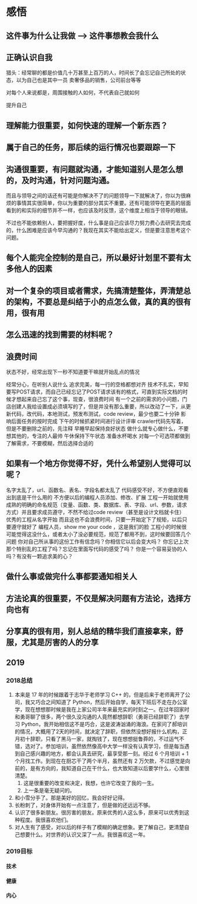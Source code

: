 # 感悟

## 这件事为什么让我做  -->  这件事想教会我什么

## 正确认识自我

猎头：经常聊的都是价值几十万甚至上百万的人，时间长了会忘记自己所处的状态，以为自己也是其中一员
卖奢侈品的销售，公司前台等等

对每个人来说都是，周围接触的人如何，不代表自己就如何

提升自己

## 理解能力很重要，如何快速的理解一个新东西？

## 属于自己的任务，那后续的运行情况也要跟踪一下

## 沟通很重要，有问题就沟通，才能知道别人是怎么想的，及时沟通，针对问题沟通。

而且与领导之间的话还有可能是你解决不了的问题领导一下就解决了，你以为很麻烦的事情其实很简单，你以为重要的部分其实不重要。还有可能领导在更高的层面看到的和实际的细节并不一样，也应该及时反馈，这个维度上相当于领导的眼镜。

不过也不能依赖别人，要把握好度，什么事是自己应该尽力努力费心去研究去完成的，什么困难是应该今早沟通的？我现在其实不能给出定义，但是要注意思考这个问题。

## 每个人能完全控制的是自己，所以最好计划里不要有太多他人的因素

## 对一个复杂的项目或者需求，先搞清楚整体，弄清楚总的架构，不要总是纠结于小的点怎么做，真的真的很有用，很有用

## 怎么迅速的找到需要的材料呢？

## 浪费时间

状态不好，经常出现下一秒不知道要干嘛就开始乱点的情况

经常分心，在听别人说什么
追求完美，每一行的空格都想对齐
技术不扎实，早知要写POST请求，而自己已经忘记了POST请求该有的格式，可直到实际文档的时候才想起来自己忘了这个事，现查，很浪费时间
有一个之前的需求的小问题，门店创建人我给设置成必须填写的了，但是并没有那么重要，所以改动了一下，从更新代码，改代码，本地测试，预发布测试，code review，最少也要二十分钟
影响后面任务的按时完成
下午的时候抓紧时间进行设计评审
crawler代码先写着，但是不要删除之前的，先注释
早睡早起保持良好状态
做什么就专心做什么，不要想其他的，专注的人最帅
午休保持下午状态
准备水杯喝水
对每一个可选项都做到了解需求，不要模糊，然后选择合适的

## 如果有一个地方你觉得不好，凭什么希望别人觉得可以呢？

名字太乱了，url、函数名、表名、字段名都太乱了
代码感受不好，不方便直观看出到底是干什么用的
不方便以后的编程人员添加、修改、扩展
工程一开始就使用成熟的明确的命名规范（变量、函数、类、数据库、表、字段、url、参数，请求方式）并且要求成员遵守，不然不给过code review（甚至是设计文档就卡住）
优秀的工程从名字开始
而且这也不会浪费时间，只要一开始定下了规矩，以后只要遵守就好了
编程人员，show me your code ，这是我们的脸
工程小的时候很可能觉得这没什么，或者太小了没必要规范，规范了都用不到，这时候要回答几个问题
你对自己所从事的这份工作有信念吗？你相信它以后会变大吗？
你忘记上次那个特别乱的工程了吗？忘记在里面写代码的感受了吗？
你是一个容易妥协的人吗？有没有一颗追求美的心？

## 做什么事或做完什么事都要通知相关人

## 方法论真的很重要，不仅是解决问题有方法论，选择方向也有

## 分享真的很有用，别人总结的精华我们直接拿来，舒服，尤其是厉害的人的分享

## 2019

### 2018总结

1. 本来是 17 年的时候跟着于志华于老师学习 C++ 的，但是后来于老师离开了公司，我又巧合之间知道了 Python，然后开始自学，每天下班后不走在办公室学，现在想想那时候是我在上家公司半年来最充实的时刻之一。在过年回家时和勇哥聊了很多，两个很久没沟通的人竟然都想辞职（勇哥已经辞职了）去学习 Python，我开始相信这不是巧合，这是波涛汹涌的海浪。在家问了郝培训的情况，大概用了2天的时间，就决定了辞职，但依然没想好报什么机构，正月初十辞职，只看了黑马一家，就掏钱了，现在想想挺鲁莽的，不过运气不错，选对了。参加培训，虽然依然像高中大学一样没有认真学习，但是每当遇到自己感兴趣的地方，都会认真去研究，最享受那一刻。经过 6 个月培训 + 1 个月找工作。到现在在厨芯干了两个半月，虽然还有 2 万欠款，不过感觉是向前的，是有方向的，我知道自己在干什么，也大致知道以后要学什么，心里很清楚。
   1. 这是很重要的改变和决定，我想，也许它改变了我的一生。
   2. 上一条是毫无疑问的。
2. 和小雪分手了。那是美好的回忆，我会好好记得。
3. 长粉刺了，对身体开始有一点注意了，但是做的还远远不够。
4. 认识了很多新朋友。很厉害的朋友。原来优秀的人这么多，原来可以优秀到这种程度。我很喜欢他们。
5. 对人生有了感受，对以后的样子有了模糊的确定想象。更了解自己，更清楚自己想要什么。对世界的认识又深了一点。我很喜欢这一年。

### 2019目标

#### 技术
#### 健康
#### 内心

